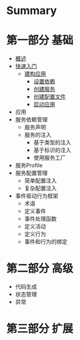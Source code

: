 # Summary

# 第一部分 基础

* [概述](README.md)
* [快速入门](basic/quick-start.md)
    * [建构应用](basic/quick-start.md#建构应用)
        * [设置依赖](basic/quick-start.md#设置依赖)
        * [创建服务](basic/quick-start.md#创建服务)
        * [创建配置文件](basic/quick-start.md#创建配置文件)
        * [启动应用](basic/quick-start.md#启动应用)
* 应用
* 服务依赖管理
    * 服务声明
    * 服务的注入
        * 基于类型的注入
        * 基于标识的注入
        * 使用服务工厂
* 服务Profile
* 服务配置管理
    * 简单配置注入
    * 复杂配置注入
* 事件驱动行为框架
    * 术语
    * 定义事件
    * 事件处理函数
    * 定义活动
    * 定义行为
    * 事件和行为的绑定

# 第二部分 高级

* 代码生成
* 状态管理
* 异常

# 第三部分 扩展

